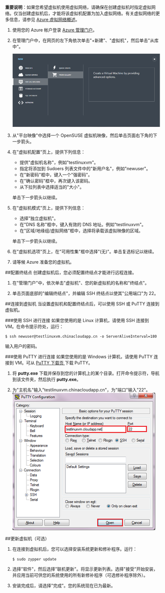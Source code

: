 <properties writer="kathydav" editor="tysonn" manager="jeffreyg" />
<tags ms.service=""
    ms.date="12/12/2014"
    wacn.date="04/11/2015"
    /> 

**重要说明**：如果您希望虚拟机使用虚拟网络，请确保在创建虚拟机时指定虚拟网络。仅当创建虚拟机后，才能将该虚拟机配置为加入虚拟网络。有关虚拟网络的更多信息，请参见 [Azure 虚拟网络概述](http://go.microsoft.com/fwlink/p/?LinkID=294063)。


1. 使用您的 Azure 帐户登录 [Azure 管理门户][AzurePreviewPortal]。

2. 在管理门户中，在网页的左下角依次单击"+新建"、"虚拟机"，然后单击"从库中"。

	![新建虚拟机][Image1]

3. 从"平台映像"中选择一个 OpenSUSE 虚拟机映像，然后单击页面右下角的下一步箭头。


4. 在"虚拟机配置"页上，提供下列信息：

	- 提供"虚拟机名称"，例如"testlinuxvm"。
	- 指定将添加到 Sudoers 列表文件中的"新用户名"，例如"newuser"。
	- 在"新密码"框中，键入一个"强密码"[](http://msdn.microsoft.com/zh-cn/library/ms161962.aspx)。
	- 在"确认密码"框中，再次键入该密码。
	- 从下拉列表中选择适当的"大小"。

	单击下一步箭头以继续。

5. 在"虚拟机模式"页上，提供下列信息：
	- 选择"独立虚拟机"。
	- 在"DNS 名称"框中，键入有效的 DNS 地址。例如"testlinuxvm"。
	- 在"区域/地缘组/虚拟网络"框中，选择将承载该虚拟映像的区域。

   单击下一步箭头以继续。
	
6. 在"虚拟机选项"页上，在"可用性集"框中选择"(无)"。单击复选标记以继续。
	
7. 请等候 Azure 准备您的虚拟机。

##配置终结点
创建虚拟机后，您必须配置终结点才能进行远程连接。

1. 在"管理门户"中，依次单击"虚拟机"、您的新虚拟机的名称和"终结点"。

2. 单击页面底部的"编辑终结点"，并编辑 SSH 终结点以使其"公用端口"为 22。

##连接到虚拟机
当设置虚拟机和配置终结点后，可以使用 SSH 或 PuTTY 连接到虚拟机。

###使用 SSH 进行连接
如果您使用的是 Linux 计算机，请使用 SSH 连接到 VM。在命令提示符处，运行：

	$ ssh newuser@testlinuxvm.chinacloudapp.cn -o ServerAliveInterval=180

输入用户的密码。

###使用 PuTTY 进行连接
如果您使用的是 Windows 计算机，请使用 PuTTY 连接到 VM。可从 [PuTTY 下载页 ][PuTTYDownLoad] 下载 PuTTY。 

1. 将 **putty.exe** 下载并保存到您的计算机上的某个目录。打开命令提示符，导航到该文件夹，然后执行 **putty.exe**。

2. 为"主机名"输入"testlinuxvm.chinacloudapp.cn"，为"端口"输入"22"。
![PuTTY 屏幕][Image6]  

##更新虚拟机（可选）
1. 在连接到虚拟机后，您可以选择安装系统更新和修补程序。运行：

	`$ sudo zypper update`

2. 选择"软件"，然后选择"联机更新"。将显示更新列表。选择"接受"开始安装，并应用当前可供您的系统使用的所有新修补程序（可选修补程序除外）。 

3. 安装完成后，请选择"完成"。您的系统现在已为最新。

[PuTTYDownload]: http://www.puttyssh.org/download.html
[AzurePreviewPortal]: http://manage.windowsazure.com

[Image1]: ./media/create-and-configure-opensuse-vm-in-portal/CreateVM.png




[Image6]: ./media/create-and-configure-opensuse-vm-in-portal/putty.png
<!--HONumber=41-->
